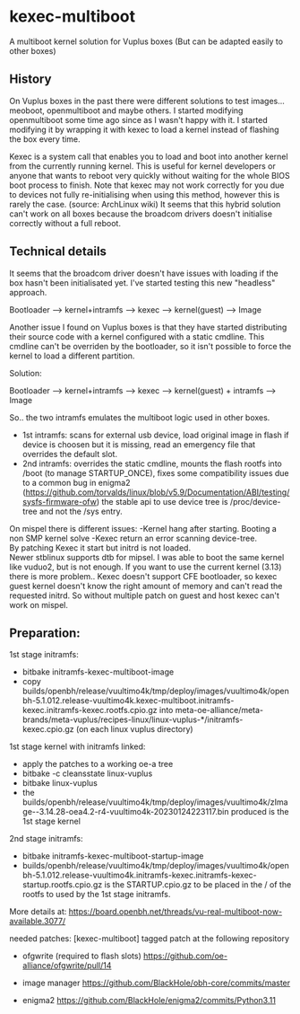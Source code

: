 # kexec-multiboot
A multiboot kernel solution for Vuplus boxes
(But can be adapted easily to other boxes)

History
---
On Vuplus boxes in the past there were different solutions to test images... meoboot, openmultiboot and maybe others.
I started modifying openmultiboot some time ago since as I wasn't happy with it. I started modifying it by wrapping it with kexec 
to load a kernel instead of flashing the box every time.

Kexec is a system call that enables you to load and boot into another kernel from the currently running kernel. This is useful for kernel developers or anyone that wants to reboot very quickly without waiting for the whole BIOS boot process to finish. Note that kexec may not work correctly for you due to devices not fully re-initialising when using this method, however this is rarely the case. (source: ArchLinux wiki)
It seems that this hybrid solution can't work on all boxes because the broadcom drivers doesn't initialise correctly without a full reboot.

Technical details
---
It seems that the broadcom driver doesn't have issues with loading if the box hasn't been initialisated yet.
I've started testing this new "headless" approach.

Bootloader --> kernel+intramfs --> kexec --> kernel(guest) --> Image 

Another issue I found on Vuplus boxes is that they have started distributing their source code with a kernel configured with a static cmdline.
This cmdline can't be overriden by the bootloader, so it isn't possible to force the kernel to load a different partition.

Solution: 

Bootloader --> kernel+intramfs --> kexec --> kernel(guest) + intramfs --> Image

So.. the two intramfs emulates the multiboot logic used in other boxes.
- 1st intramfs: scans for external usb device, load original image in flash if device is choosen but it is missing, read an emergency file that overrides the default slot.
- 2nd intramfs: overrides the static cmdline, mounts the flash rootfs into /boot (to manage STARTUP_ONCE), fixes some compatibility issues due to a common bug in enigma2
(https://github.com/torvalds/linux/blob/v5.9/Documentation/ABI/testing/sysfs-firmware-ofw) the stable api to use device tree is /proc/device-tree and not the /sys entry. 

On mispel there is different issues:
-Kernel hang after starting. 
Booting a non SMP kernel solve
-Kexec return an error scanning device-tree.   
By patching Kexec it start but initrd is not loaded.  
Newer stblinux supports dtb for mipsel.
I was able to boot the same kernel like vuduo2, but is not enough.
If you want to use the current kernel (3.13) there is more problem..
Kexec doesn't support CFE bootloader, so kexec guest kernel doesn't know the right amount of memory and can't read the requested initrd.
So without multiple patch on guest and host kexec can't work on mispel.

Preparation:
---

1st stage initramfs:  
- bitbake initramfs-kexec-multiboot-image
- copy builds/openbh/release/vuultimo4k/tmp/deploy/images/vuultimo4k/openbh-5.1.012.release-vuultimo4k.kexec-multiboot.initramfs-kexec.initramfs-kexec.rootfs.cpio.gz into meta-oe-alliance/meta-brands/meta-vuplus/recipes-linux/linux-vuplus-*/initramfs-kexec.cpio.gz (on each linux vuplus directory)

1st stage kernel with initramfs linked:  
- apply the patches to a working oe-a tree
- bitbake -c cleansstate linux-vuplus
- bitbake linux-vuplus
- the builds/openbh/release/vuultimo4k/tmp/deploy/images/vuultimo4k/zImage--3.14.28-oea4.2-r4-vuultimo4k-20230124223117.bin produced is the 1st stage kernel

2nd stage initramfs:  
- bitbake initramfs-kexec-multiboot-startup-image
- builds/openbh/release/vuultimo4k/tmp/deploy/images/vuultimo4k/openbh-5.1.012.release-vuultimo4k.initramfs-kexec.initramfs-kexec-startup.rootfs.cpio.gz is the STARTUP.cpio.gz to be placed in the / of the rootfs to used by the 1st stage initramfs.


More details at:
https://board.openbh.net/threads/vu-real-multiboot-now-available.3077/

needed patches:
[kexec-multiboot] tagged patch at the following repository

- ofgwrite (required to flash slots)
https://github.com/oe-alliance/ofgwrite/pull/14

- image manager 
https://github.com/BlackHole/obh-core/commits/master

- enigma2
https://github.com/BlackHole/enigma2/commits/Python3.11
